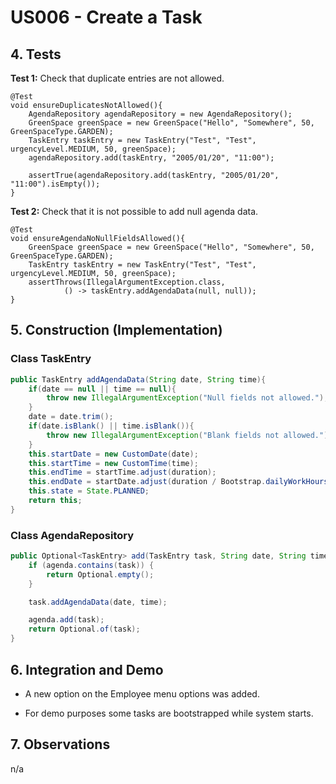 # US006 - Create a Task 

## 4. Tests 

**Test 1:** Check that duplicate entries are not allowed. 

	@Test
    void ensureDuplicatesNotAllowed(){
        AgendaRepository agendaRepository = new AgendaRepository();
        GreenSpace greenSpace = new GreenSpace("Hello", "Somewhere", 50, GreenSpaceType.GARDEN);
        TaskEntry taskEntry = new TaskEntry("Test", "Test", urgencyLevel.MEDIUM, 50, greenSpace);
        agendaRepository.add(taskEntry, "2005/01/20", "11:00");

        assertTrue(agendaRepository.add(taskEntry, "2005/01/20", "11:00").isEmpty());
    }
	

**Test 2:** Check that it is not possible to add null agenda data. 

	@Test
    void ensureAgendaNoNullFieldsAllowed(){
        GreenSpace greenSpace = new GreenSpace("Hello", "Somewhere", 50, GreenSpaceType.GARDEN);
        TaskEntry taskEntry = new TaskEntry("Test", "Test", urgencyLevel.MEDIUM, 50, greenSpace);
        assertThrows(IllegalArgumentException.class,
                () -> taskEntry.addAgendaData(null, null));
    }


## 5. Construction (Implementation)

### Class TaskEntry 

```java
public TaskEntry addAgendaData(String date, String time){
    if(date == null || time == null){
        throw new IllegalArgumentException("Null fields not allowed.");
    }
    date = date.trim();
    if(date.isBlank() || time.isBlank()){
        throw new IllegalArgumentException("Blank fields not allowed.");
    }
    this.startDate = new CustomDate(date);
    this.startTime = new CustomTime(time);
    this.endTime = startTime.adjust(duration);
    this.endDate = startDate.adjust(duration / Bootstrap.dailyWorkHours);
    this.state = State.PLANNED;
    return this;
}
```

### Class AgendaRepository

```java
public Optional<TaskEntry> add(TaskEntry task, String date, String time) {
    if (agenda.contains(task)) {
        return Optional.empty();
    }

    task.addAgendaData(date, time);

    agenda.add(task);
    return Optional.of(task);
}
```


## 6. Integration and Demo 

* A new option on the Employee menu options was added.

* For demo purposes some tasks are bootstrapped while system starts.


## 7. Observations

n/a